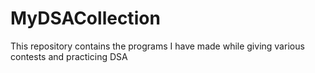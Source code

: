 # MyDSACollection
This repository contains the programs I have made while giving various contests and practicing DSA
